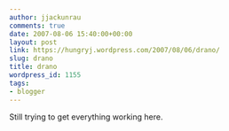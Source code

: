 ```yaml
---
author: jjackunrau
comments: true
date: 2007-08-06 15:40:00+00:00
layout: post
link: https://hungryj.wordpress.com/2007/08/06/drano/
slug: drano
title: drano
wordpress_id: 1155
tags:
- blogger
---
```


Still trying to get everything working here.
